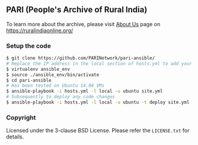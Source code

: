 ## PARI (People's Archive of Rural India)

To learn more about the archive, please visit
[About Us](https://ruralindiaonline.org/about/) page on https://ruralindiaonline.org/

### Setup the code

```bash
$ git clone https://github.com/PARINetwork/pari-ansible/
# Replace the IP address in the local section of hosts.yml to add your server entry
$ virtualenv ansible_env
$ source ./ansible_env/bin/activate
$ cd pari-ansible
# Has been tested on Ubuntu 14.04 VMs
$ ansible-playbook -i hosts.yml -l local -u ubuntu site.yml
# Subsequently to deploy any code changes
$ ansible-playbook -i hosts.yml -l local -u ubuntu -t deploy site.yml
```

### Copyright

Licensed under the 3-clause BSD License. Please refer the `LICENSE.txt` for details.
